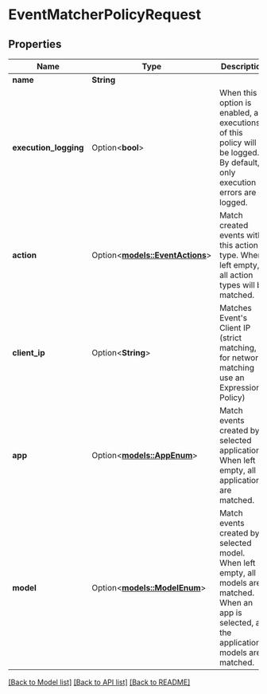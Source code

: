 # EventMatcherPolicyRequest

## Properties

Name | Type | Description | Notes
------------ | ------------- | ------------- | -------------
**name** | **String** |  | 
**execution_logging** | Option<**bool**> | When this option is enabled, all executions of this policy will be logged. By default, only execution errors are logged. | [optional]
**action** | Option<[**models::EventActions**](EventActions.md)> | Match created events with this action type. When left empty, all action types will be matched. | [optional]
**client_ip** | Option<**String**> | Matches Event's Client IP (strict matching, for network matching use an Expression Policy) | [optional]
**app** | Option<[**models::AppEnum**](AppEnum.md)> | Match events created by selected application. When left empty, all applications are matched. | [optional]
**model** | Option<[**models::ModelEnum**](ModelEnum.md)> | Match events created by selected model. When left empty, all models are matched. When an app is selected, all the application's models are matched. | [optional]

[[Back to Model list]](../README.md#documentation-for-models) [[Back to API list]](../README.md#documentation-for-api-endpoints) [[Back to README]](../README.md)


